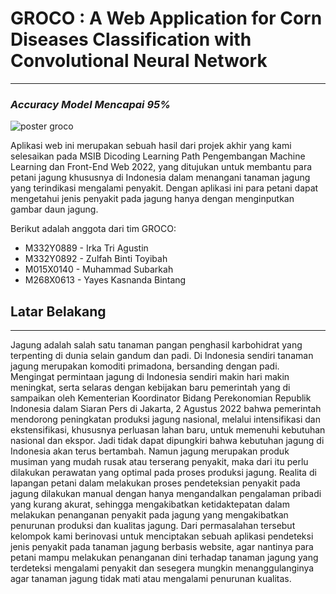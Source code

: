 # GROCO : A Web Application for Corn Diseases Classification with Convolutional Neural Network
---
### _Accuracy Model Mencapai 95%_
![poster groco](https://user-images.githubusercontent.com/110981649/206897122-0638e18d-f2e1-4a3e-9c4b-102110231ab6.png)

Aplikasi web ini merupakan sebuah hasil dari projek akhir yang kami selesaikan pada MSIB Dicoding Learning Path Pengembangan Machine Learning dan Front-End Web 2022, yang ditujukan untuk membantu para petani jagung khususnya di Indonesia dalam menangani tanaman jagung yang terindikasi mengalami penyakit. Dengan aplikasi ini para petani dapat mengetahui jenis penyakit pada jagung hanya dengan menginputkan gambar daun jagung.

Berikut adalah anggota dari tim GROCO:
- M332Y0889 - Irka Tri Agustin
- M332Y0892 - Zulfah Binti Toyibah
- M015X0140 - Muhammad Subarkah
- M268X0613 - Yayes Kasnanda Bintang

## Latar Belakang
---
Jagung adalah salah satu tanaman pangan penghasil karbohidrat yang terpenting di dunia selain gandum dan padi. Di Indonesia sendiri tanaman jagung merupakan komoditi primadona, bersanding dengan padi. Mengingat permintaan jagung di Indonesia sendiri makin hari makin meningkat, serta selaras dengan kebijakan baru pemerintah yang di sampaikan oleh Kementerian Koordinator Bidang Perekonomian Republik Indonesia dalam Siaran Pers di Jakarta, 2 Agustus 2022 bahwa pemerintah mendorong peningkatan produksi jagung nasional, melalui intensifikasi dan ekstensifikasi, khususnya perluasan lahan baru, untuk memenuhi kebutuhan nasional dan ekspor. Jadi tidak dapat dipungkiri bahwa kebutuhan jagung di Indonesia akan terus bertambah. Namun jagung merupakan produk musiman yang mudah rusak atau terserang penyakit, maka dari itu perlu dilakukan perawatan yang optimal pada proses produksi jagung. Realita di lapangan petani dalam melakukan proses pendeteksian penyakit pada jagung dilakukan manual dengan hanya mengandalkan pengalaman pribadi yang kurang akurat, sehingga mengakibatkan ketidaktepatan dalam melakukan penanganan penyakit pada jagung yang mengakibatkan penurunan produksi dan kualitas jagung. Dari permasalahan tersebut kelompok kami berinovasi untuk menciptakan sebuah aplikasi pendeteksi jenis penyakit pada tanaman jagung berbasis website, agar nantinya para petani mampu melakukan penanganan dini terhadap tanaman jagung yang terdeteksi mengalami penyakit dan sesegera mungkin menanggulanginya agar tanaman jagung tidak mati atau mengalami penurunan kualitas.
